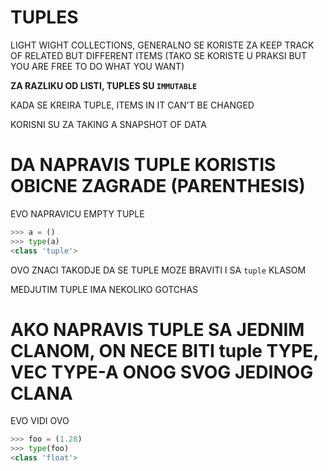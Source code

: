 # TUPLES

LIGHT WIGHT COLLECTIONS, GENERALNO SE KORISTE ZA KEEP TRACK OF RELATED BUT DIFFERENT ITEMS (TAKO SE KORISTE U PRAKSI BUT YOU ARE FREE TO DO WHAT YOU WANT)

**ZA RAZLIKU OD LISTI, TUPLES SU `IMMUTABLE`**

KADA SE KREIRA TUPLE, ITEMS IN IT CAN'T BE CHANGED

KORISNI SU ZA TAKING A SNAPSHOT OF DATA

# DA NAPRAVIS TUPLE KORISTIS OBICNE ZAGRADE (PARENTHESIS)

EVO NAPRAVICU EMPTY TUPLE

```py
>>> a = ()
>>> type(a)
<class 'tuple'>

```

OVO ZNACI TAKODJE DA SE TUPLE MOZE BRAVITI I SA `tuple` KLASOM

MEDJUTIM TUPLE IMA NEKOLIKO GOTCHAS

# AKO NAPRAVIS TUPLE SA JEDNIM CLANOM, ON NECE BITI tuple TYPE, VEC TYPE-A ONOG SVOG JEDINOG CLANA

EVO VIDI OVO

```py
>>> foo = (1.28)
>>> type(foo)
<class 'float'>
```
